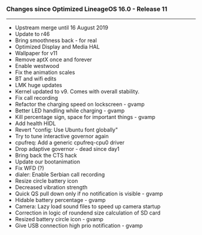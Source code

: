 ### Changes since Optimized LineageOS 16.0 - Release 11

---------------------------------------------------
* Upstream merge until 16 August 2019
* Update to r46
* Bring smoothness back - for real
* Optimized Display and Media HAL
* Wallpaper for v11
* Remove aptX once and forever
* Enable westwood
* Fix the animation scales
* BT and wifi edits
* LMK huge updates
* Kernel updated to v9. Comes with overall stability.
* Fix call recording
* Refactor the charging speed on lockscreen - gvamp
* Better LED handling while charging - gvamp
* Kill percentage sign, space for important things - gvamp
* Add health HIDL
* Revert "config: Use Ubuntu font globally" 
* Try to tune interactive governor again
* cpufreq: Add a generic cpufreq-cpu0 driver
* Drop adaptive governor - dead since day1
* Bring back the CTS hack
* Update our bootanimation
* Fix WFD (?)
* dialer: Enable Serbian call recording
* Resize circle battery icon
* Decreased vibration strength
* Quick QS pull down only if no notification is visible - gvamp
* Hidable battery percentage - gvamp
* Camera: Lazy load sound files to speed up camera startup 
* Correction in logic of roundend size calculation of SD card
* Resized battery circle icon - gvamp
* Give USB connection high prio notification - gvamp

